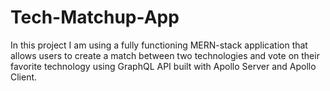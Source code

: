 # Tech-Matchup-App
In this project I am using a fully functioning MERN-stack application that allows users to create a match between two technologies and vote on their favorite technology using GraphQL API built with Apollo Server and Apollo Client. 
